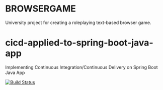 # BROWSERGAME

University project for creating a roleplaying text-based browser game.




# cicd-applied-to-spring-boot-java-app
Implementing Continuous Integration/Continuous Delivery on Spring Boot Java App 

[![Build Status](https://travis-ci.com/georgi-uchkunov/browsergame.svg)](https://travis-ci.com/georgi-uchkunov/browsergame)


